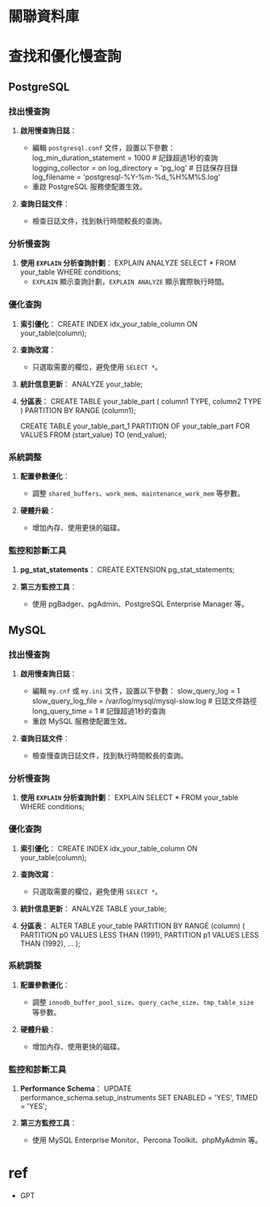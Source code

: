 # 關聯資料庫

# 查找和優化慢查詢

## PostgreSQL

### 找出慢查詢

1. **啟用慢查詢日誌**：
   - 編輯 `postgresql.conf` 文件，設置以下參數：
     log_min_duration_statement = 1000  # 記錄超過1秒的查詢
     logging_collector = on
     log_directory = 'pg_log'          # 日誌保存目錄
     log_filename = 'postgresql-%Y-%m-%d_%H%M%S.log'
   - 重啟 PostgreSQL 服務使配置生效。

2. **查詢日誌文件**：
   - 檢查日誌文件，找到執行時間較長的查詢。

### 分析慢查詢

1. **使用 `EXPLAIN` 分析查詢計劃**：
   EXPLAIN ANALYZE SELECT * FROM your_table WHERE conditions;
   - `EXPLAIN` 顯示查詢計劃，`EXPLAIN ANALYZE` 顯示實際執行時間。

### 優化查詢

1. **索引優化**：
   CREATE INDEX idx_your_table_column ON your_table(column);

2. **查詢改寫**：
   - 只選取需要的欄位，避免使用 `SELECT *`。

3. **統計信息更新**：
   ANALYZE your_table;

4. **分區表**：
   CREATE TABLE your_table_part (
       column1 TYPE,
       column2 TYPE
   ) PARTITION BY RANGE (column1);

   CREATE TABLE your_table_part_1 PARTITION OF your_table_part
   FOR VALUES FROM (start_value) TO (end_value);

### 系統調整

1. **配置參數優化**：
   - 調整 `shared_buffers`、`work_mem`、`maintenance_work_mem` 等參數。

2. **硬體升級**：
   - 增加內存、使用更快的磁碟。

### 監控和診斷工具

1. **pg_stat_statements**：
   CREATE EXTENSION pg_stat_statements;

2. **第三方監控工具**：
   - 使用 pgBadger、pgAdmin、PostgreSQL Enterprise Manager 等。

## MySQL

### 找出慢查詢

1. **啟用慢查詢日誌**：
   - 編輯 `my.cnf` 或 `my.ini` 文件，設置以下參數：
     slow_query_log = 1
     slow_query_log_file = /var/log/mysql/mysql-slow.log  # 日誌文件路徑
     long_query_time = 1  # 記錄超過1秒的查詢
   - 重啟 MySQL 服務使配置生效。

2. **查詢日誌文件**：
   - 檢查慢查詢日誌文件，找到執行時間較長的查詢。

### 分析慢查詢

1. **使用 `EXPLAIN` 分析查詢計劃**：
   EXPLAIN SELECT * FROM your_table WHERE conditions;

### 優化查詢

1. **索引優化**：
   CREATE INDEX idx_your_table_column ON your_table(column);

2. **查詢改寫**：
   - 只選取需要的欄位，避免使用 `SELECT *`。

3. **統計信息更新**：
   ANALYZE TABLE your_table;

4. **分區表**：
   ALTER TABLE your_table PARTITION BY RANGE (column) (
       PARTITION p0 VALUES LESS THAN (1991),
       PARTITION p1 VALUES LESS THAN (1992),
       ...
   );

### 系統調整

1. **配置參數優化**：
   - 調整 `innodb_buffer_pool_size`、`query_cache_size`、`tmp_table_size` 等參數。

2. **硬體升級**：
   - 增加內存、使用更快的磁碟。

### 監控和診斷工具

1. **Performance Schema**：
   UPDATE performance_schema.setup_instruments SET ENABLED = 'YES', TIMED = 'YES';

2. **第三方監控工具**：
   - 使用 MySQL Enterprise Monitor、Percona Toolkit、phpMyAdmin 等。


# ref
* GPT
